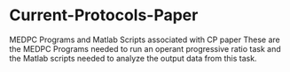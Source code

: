 # Current-Protocols-Paper
MEDPC Programs and Matlab Scripts associated with CP paper
These are the MEDPC Programs needed to run an operant progressive ratio task and the Matlab scripts needed to analyze the output data from this task.
